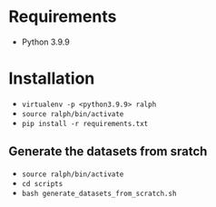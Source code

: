 # Requirements

- Python 3.9.9

# Installation

- `virtualenv -p <python3.9.9> ralph`
- `source ralph/bin/activate`
- `pip install -r requirements.txt`

## Generate the datasets from sratch

- `source ralph/bin/activate`
- `cd scripts`
- `bash generate_datasets_from_scratch.sh`
